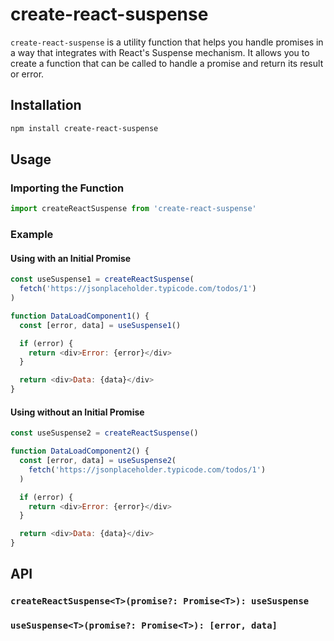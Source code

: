 # create-react-suspense

`create-react-suspense` is a utility function that helps you handle promises in a way that integrates with React's Suspense mechanism. It allows you to create a function that can be called to handle a promise and return its result or error.

## Installation

```bash
npm install create-react-suspense
```

## Usage

### Importing the Function

```javascript
import createReactSuspense from 'create-react-suspense'
```

### Example

#### Using with an Initial Promise

```javascript
const useSuspense1 = createReactSuspense(
  fetch('https://jsonplaceholder.typicode.com/todos/1')
)

function DataLoadComponent1() {
  const [error, data] = useSuspense1()

  if (error) {
    return <div>Error: {error}</div>
  }

  return <div>Data: {data}</div>
}
```

#### Using without an Initial Promise

```javascript
const useSuspense2 = createReactSuspense()

function DataLoadComponent2() {
  const [error, data] = useSuspense2(
    fetch('https://jsonplaceholder.typicode.com/todos/1')
  )

  if (error) {
    return <div>Error: {error}</div>
  }

  return <div>Data: {data}</div>
}
```

## API

### `createReactSuspense<T>(promise?: Promise<T>): useSuspense`

### `useSuspense<T>(promise?: Promise<T>): [error, data]`
